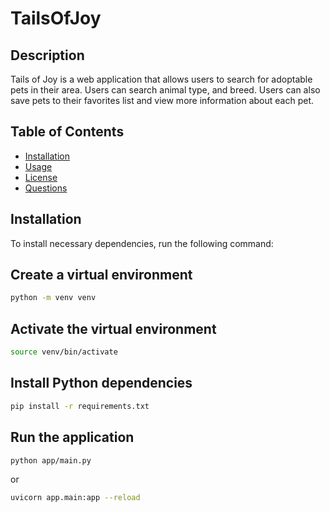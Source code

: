 # TailsOfJoy

## Description

Tails of Joy is a web application that allows users to search for adoptable pets in their area. Users can search animal type, and breed. Users can also save pets to their favorites list and view more information about each pet.

## Table of Contents

* [Installation](#installation)
* [Usage](#usage)
* [License](#license)
* [Questions](#questions)

## Installation

To install necessary dependencies, run the following command:

## Create a virtual environment

```bash
python -m venv venv
```

## Activate the virtual environment

```bash
source venv/bin/activate
```

## Install Python dependencies

```bash
pip install -r requirements.txt
```

## Run the application

```bash
python app/main.py
```
or
```bash
uvicorn app.main:app --reload
```

